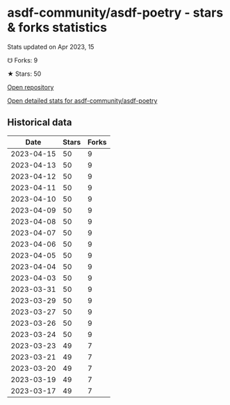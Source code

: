 # asdf-community/asdf-poetry - stars & forks statistics

Stats updated on Apr 2023, 15

☋ Forks: 9

★ Stars: 50

[Open repository](https://github.com/asdf-community/asdf-poetry)

[Open detailed stats for asdf-community/asdf-poetry](https://reviewgithub.com/rep/asdf-community/asdf-poetry)

## Historical data
| Date | Stars | Forks |
|------|-------|-------|
| 2023-04-15 | 50 | 9 | 
| 2023-04-13 | 50 | 9 | 
| 2023-04-12 | 50 | 9 | 
| 2023-04-11 | 50 | 9 | 
| 2023-04-10 | 50 | 9 | 
| 2023-04-09 | 50 | 9 | 
| 2023-04-08 | 50 | 9 | 
| 2023-04-07 | 50 | 9 | 
| 2023-04-06 | 50 | 9 | 
| 2023-04-05 | 50 | 9 | 
| 2023-04-04 | 50 | 9 | 
| 2023-04-03 | 50 | 9 | 
| 2023-03-31 | 50 | 9 | 
| 2023-03-29 | 50 | 9 | 
| 2023-03-27 | 50 | 9 | 
| 2023-03-26 | 50 | 9 | 
| 2023-03-24 | 50 | 9 | 
| 2023-03-23 | 49 | 7 | 
| 2023-03-21 | 49 | 7 | 
| 2023-03-20 | 49 | 7 | 
| 2023-03-19 | 49 | 7 | 
| 2023-03-17 | 49 | 7 | 

